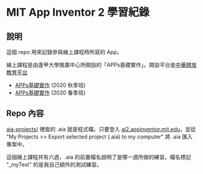 # MIT App Inventor 2 學習紀錄


## 說明

這個 repo 用來記錄參與線上課程時所寫的 App。

線上課程是由逢甲大學推廣中心所開設的「APPs基礎實作」。開設平台是[中華開放教育平台](https://www.openedu.tw/)

* [APPs基礎實作](https://courses.openedu.tw/courses/course-v1:FCUx+QA+20014/course/) (2020 秋季班)
* [APPs基礎實作](https://courses.openedu.tw/courses/course-v1:FCUx+QA+20003/course/) (2020 春季班)


## Repo 內容

[aia-projects/](aia-projects) 裡面的 .aia 就是程式檔。只要登入 [ai2.appinventor.mit.edu](http://ai2.appinventor.mit.edu/)，並從 "My Projects >> Export selected project (.aia) to my computer" 將 .aia 匯入專案中。

這個線上課程共有六週，.aia 的前置檔名說明了是哪一週所做的練習。檔名標記 "_myTest" 的是我自己額外的測試練習。
